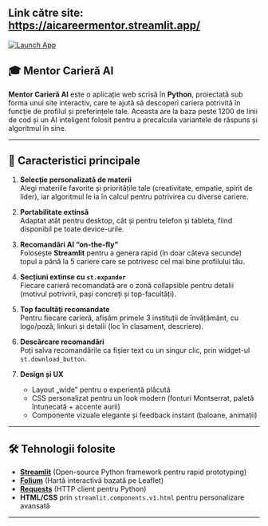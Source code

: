 ## Link către site: https://aicareermentor.streamlit.app/
[![Launch App](https://img.shields.io/badge/🔗-Live%20Demo-blue)](https://aicareermentor.streamlit.app/)

## 🎓 Mentor Carieră AI

**Mentor Carieră AI** este o aplicație web scrisă în **Python**, proiectată sub forma unui site interactiv, care te ajută să descoperi cariera potrivită în funcție de profilul și preferințele tale. Aceasta are la baza peste 1200 de linii de cod și un AI inteligent folosit pentru a precalcula variantele de răspuns și algoritmul în sine.

---

## 🔑 Caracteristici principale

1. **Selecție personalizată de materii**  
   Alegi materiile favorite și prioritățile tale (creativitate, empatie, spirit de lider), iar algoritmul le ia în calcul pentru potrivirea cu diverse cariere.  

2. **Portabilitate extinsă**  
   Adaptat atât pentru desktop, cât și pentru telefon și tableta, fiind disponibil pe toate device-urile.

3. **Recomandări AI “on-the-fly”**  
   Folosește **Streamlit** pentru a genera rapid (în doar câteva secunde) topul a până la 5 cariere care se potrivesc cel mai bine profilului tău.

4. **Secțiuni extinse cu `st.expander`**  
   Fiecare carieră recomandată are o zonă collapsible pentru detalii (motivul potrivirii, pași concreți și top-facultăți).

5. **Top facultăți recomandate**  
   Pentru fiecare carieră, afișăm primele 3 instituții de învățământ, cu logo/poză, linkuri și detalii (loc în clasament, descriere).

6. **Descărcare recomandări**  
   Poți salva recomandările ca fișier text cu un singur clic, prin widget-ul `st.download_button`.

7. **Design și UX**  
   - Layout „wide” pentru o experiență plăcută  
   - CSS personalizat pentru un look modern (fonturi Montserrat, paletă întunecată + accente aurii)  
   - Componente vizuale elegante și feedback instant (baloane, animații)

---

## 🛠️ Tehnologii folosite

- **[Streamlit](https://pypi.org/project/streamlit/)** (Open-source Python framework pentru rapid prototyping) 
- **[Folium](https://python-visualization.github.io/folium/)** (Hartă interactivă bazată pe Leaflet)
- **[Requests](https://en.wikipedia.org/wiki/Requests_(software))** (HTTP client pentru Python)
- **HTML/CSS** prin `streamlit.components.v1.html` pentru personalizare avansată

---